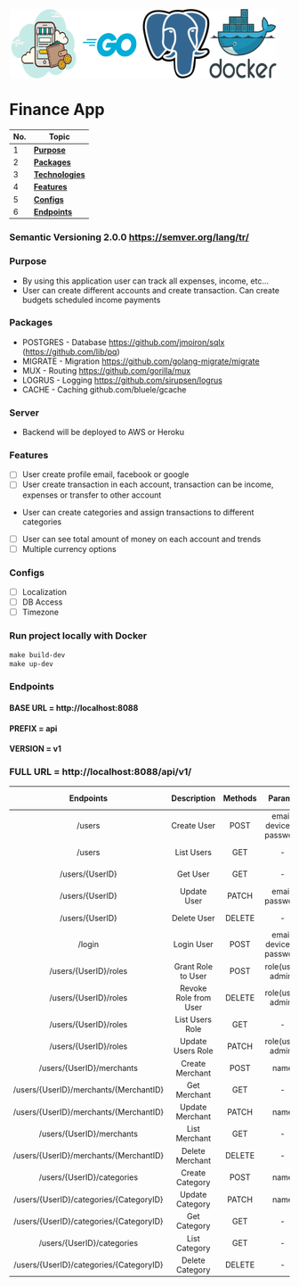 <div style="display:flex">
  <img src="/public/bg_banner.png" alt="Alt text" title="Finance App" width="120">
  <img src="/public/go-logo.png" alt="Alt text" title="Golang" width="120">
  <img src="/public/postgres-logo.png" alt="Alt text" title="PostgreSQL" width="120">
  <img src="/public/docker.png" alt="Alt text" title="Docker" width="120">
</div>

# Finance App
| No. | Topic                                                                   |
| --- | ----------------------------------------------------------------------- |
| 1   | [**Purpose**](#Purpose)                             |
| 2   | [**Packages**](#Packages)                               |
| 3   | [**Technologies**](#Technologies)                                                 |
| 4   | [**Features**](#Features)                                                 |
| 5   | [**Configs**](#Configs)                                                 |
| 6   | [**Endpoints**](#Endpoints)                                                 |

### Semantic Versioning 2.0.0 https://semver.org/lang/tr/

### Purpose
- By using this application user can track all expenses, income, etc...
- User can create different accounts and create transaction. Can create budgets scheduled income payments


### Packages

- POSTGRES - Database https://github.com/jmoiron/sqlx (https://github.com/lib/pq)
- MIGRATE - Migration https://github.com/golang-migrate/migrate
- MUX - Routing https://github.com/gorilla/mux
- LOGRUS - Logging  https://github.com/sirupsen/logrus
- CACHE - Caching github.com/bluele/gcache

### Server

- Backend will be deployed to AWS or Heroku

### Features
* [ ] User create profile email, facebook or google 
* [ ] User create transaction in each account, transaction can be income, expenses or transfer to other account
* User can create categories and assign transactions to different categories
* [ ] User can see total amount of money on each account and trends
* [ ] Multiple currency options

### Configs
* [ ] Localization
* [ ] DB Access
* [ ] Timezone

### Run project locally with Docker
```
make build-dev
make up-dev

```

### Endpoints

#### BASE URL = http://localhost:8088
#### PREFIX = api
#### VERSION = v1
### FULL URL = http://localhost:8088/api/v1/
| Endpoints  | Description |  Methods | Params | Header | Allowed Roles |
| :------:|  :-----------:| :-----------:| :-----------:| :-----------:| :-----------:|
| /users   | Create User  | POST | email, deviceID, password| - | - |
| /users   | List Users | GET | - | Bearer {Token} | 'admin' |
| /users/{UserID}   | Get User | GET | - | Bearer {Token} | 'admin' |
| /users/{UserID}   | Update User | PATCH | email, password | Bearer {Token} | 'admin' |
| /users/{UserID}   | Delete User | DELETE | - | Bearer {Token} | 'admin' |
| /login   | Login User  | POST | email, deviceID, password | - | - |
| /users/{UserID}/roles   | Grant Role to User | POST | role(user, admin) | Bearer {Token} | 'admin' |
| /users/{UserID}/roles   | Revoke Role from User | DELETE | role(user, admin) | Bearer {Token} | 'admin' |
| /users/{UserID}/roles   | List Users Role | GET | - | Bearer {Token} | 'admin' |
| /users/{UserID}/roles   | Update Users Role  | PATCH | role(user, admin) | Bearer {Token} | 'admin' |
| /users/{UserID}/merchants   | Create Merchant  | POST | name | Bearer {Token} | 'admin' |
| /users/{UserID}/merchants/{MerchantID}   | Get Merchant  | GET | - | Bearer {Token} | 'admin' |
| /users/{UserID}/merchants/{MerchantID}   | Update Merchant  | PATCH | name | Bearer {Token} | 'admin' |
| /users/{UserID}/merchants   | List Merchant  | GET | - | Bearer {Token} | 'admin' |
| /users/{UserID}/merchants/{MerchantID}   | Delete Merchant  | DELETE | - | Bearer {Token} | 'admin' |
| /users/{UserID}/categories   | Create Category  | POST |  name | Bearer {Token} | 'admin' |
| /users/{UserID}/categories/{CategoryID}   | Update Category  | PATCH | name | Bearer {Token} | 'admin' |
| /users/{UserID}/categories/{CategoryID}   | Get Category  | GET | - | Bearer {Token} | 'admin' |
| /users/{UserID}/categories   | List Category  | GET | - | Bearer {Token} | 'admin' |
| /users/{UserID}/categories/{CategoryID}   | Delete Category  | DELETE | - | Bearer {Token} | 'admin' |

